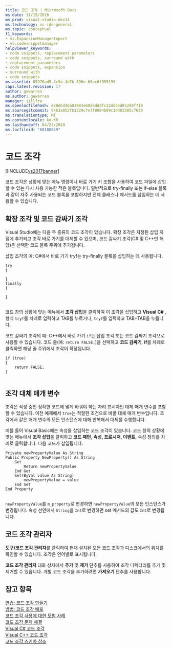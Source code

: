 ```yaml
---
title: 코드 조각 | Microsoft Docs
ms.date: 11/15/2016
ms.prod: visual-studio-dev14
ms.technology: vs-ide-general
ms.topic: conceptual
f1_keywords:
- vs.ExpansionManagerImport
- vs.codesnippetmanager
helpviewer_keywords:
- code snippets, replacement parameters
- code snippets, surround with
- replacement parameters
- code snippets, expansion
- surround with
- code snippets
ms.assetid: 85976ad9-4c9a-4e7b-896e-66ec6f955199
caps.latest.revision: 17
author: gewarren
ms.author: gewarren
manager: jillfra
ms.openlocfilehash: e28ebd46a03983e60ebdd3fc22dd55d85249f710
ms.sourcegitcommit: 94b3a052fb1229c7e7f8804b09c1d403385c7630
ms.translationtype: MT
ms.contentlocale: ko-KR
ms.lasthandoff: 04/23/2019
ms.locfileid: "68188849"
---
```

# <a name="code-snippets"></a>코드 조각
[!INCLUDE[vs2017banner](../includes/vs2017banner.md)]

코드 조각은 상황에 맞는 메뉴 명령이나 바로 가기 키 조합을 사용하여 코드 파일에 삽입할 수 있는 다시 사용 가능한 작은 블록입니다. 일반적으로 try-finally 또는 if-else 블록과 같이 자주 사용되는 코드 블록을 포함하지만 전체 클래스나 메서드를 삽입하는 데 사용할 수 있습니다.  
  
## <a name="expansion-snippets-and-surround-with-snippets"></a>확장 조각 및 코드 감싸기 조각  
 Visual Studio에는 다음 두 종류의 코드 조각이 있습니다. 확장 조각은 지정된 삽입 지점에 추가되고 조각 바로 가기를 대체할 수 있으며, 코드 감싸기 조각(C# 및 C++만 해당)은 선택한 코드 블록 주위에 추가됩니다.  
  
 삽입 조각의 예: C#에서 바로 가기 tryf는 try-finally 블록을 삽입하는 데 사용됩니다.  
  
```  
try  
{  
  
}  
finally  
{  
  
}  
  
```  
  
 코드 창의 상황에 맞는 메뉴에서 **조각 삽입**을 클릭하여 이 조각을 삽입하고 **Visual C#** , 형식 `tryf`를 차례로 입력하고 TAB를 누르거나, `tryf`를 입력하고 TAB+TAB을 누릅니다.  
  
 코드 감싸기 조각의 예: C++에서 바로 가기 `if`는 삽입 조각 또는 코드 감싸기 조각으로 사용할 수 있습니다. 코드 줄(예: `return FALSE;`)을 선택하고 **코드 감싸기**, **if**를 차례로 클릭하면 해당 줄 주위에서 조각이 확장됩니다.  
  
```  
if (true)  
{  
    return FALSE;  
}  
  
```  
  
## <a name="snippet-replacement-parameters"></a>조각 대체 매개 변수  
 조각은 작성 중인 정확한 코드에 맞게 바꿔야 하는 자리 표시자인 대체 매개 변수를 포함할 수 있습니다. 이전 예제에서 `true`는 적절한 조건으로 바꿀 대체 매개 변수입니다. 조각에서 같은 매개 변수의 모든 인스턴스에 대해 반복해서 대체를 수행합니다.  
  
 예를 들어 Visual Basic에는 속성을 삽입하는 코드 조각이 있습니다. 코드 창의 상황에 맞는 메뉴에서 **조각 삽입**을 클릭하고 **코드 패턴**, **속성, 프로시저, 이벤트**, 속성 정의를 차례로 클릭합니다. 다음 코드가 삽입됩니다.  
  
```  
Private newPropertyValue As String  
Public Property NewProperty() As String  
    Get  
        Return newPropertyValue  
    End Get  
    Set(ByVal value As String)  
        newPropertyValue = value  
    End Set  
End Property  
  
```  
  
 `newPropertyValue`를 `m_property`로 변경하면 `newPropertyValue`의 모든 인스턴스가 변경됩니다. 속성 선언에서 `String`을 `Int`로 변경하면 set 메서드의 값도 `Int`로 변경됩니다.  
  
## <a name="code-snippet-manager"></a>코드 조각 관리자  
 **도구/코드 조각 관리자**를 클릭하여 현재 설치된 모든 코드 조각과 디스크에서의 위치를 확인할 수 있습니다. 조각은 언어별로 표시됩니다.  
  
 **코드 조각 관리자** 대화 상자에서 **추가** 및 **제거** 단추를 사용하여 조각 디렉터리를 추가 및 제거할 수 있습니다. 개별 코드 조각을 추가하려면 **가져오기** 단추를 사용합니다.  
  
## <a name="see-also"></a>참고 항목  
 [연습: 코드 조각 만들기](../ide/walkthrough-creating-a-code-snippet.md)   
 [방법: 코드 조각 배포](../ide/how-to-distribute-code-snippets.md)   
 [코드 조각 사용에 대한 모범 사례](../ide/best-practices-for-using-code-snippets.md)   
 [코드 조각 문제 해결](../ide/troubleshooting-snippets.md)   
 [Visual C# 코드 조각](../ide/visual-csharp-code-snippets.md)   
 [Visual C++ 코드 조각](../ide/visual-cpp-code-snippets.md)   
 [코드 조각 스키마 참조](../ide/code-snippets-schema-reference.md)
